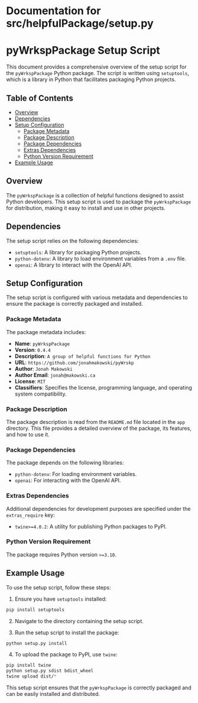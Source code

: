 # Documentation for src/helpfulPackage/setup.py

# pyWrkspPackage Setup Script

This document provides a comprehensive overview of the setup script for the `pyWrkspPackage` Python package. The script is written using `setuptools`, which is a library in Python that facilitates packaging Python projects.

## Table of Contents

- [Overview](#overview)
- [Dependencies](#dependencies)
- [Setup Configuration](#setup-configuration)
  - [Package Metadata](#package-metadata)
  - [Package Description](#package-description)
  - [Package Dependencies](#package-dependencies)
  - [Extras Dependencies](#extras-dependencies)
  - [Python Version Requirement](#python-version-requirement)
- [Example Usage](#example-usage)

## Overview

The `pyWrkspPackage` is a collection of helpful functions designed to assist Python developers. This setup script is used to package the `pyWrkspPackage` for distribution, making it easy to install and use in other projects.

## Dependencies

The setup script relies on the following dependencies:

- `setuptools`: A library for packaging Python projects.
- `python-dotenv`: A library to load environment variables from a `.env` file.
- `openai`: A library to interact with the OpenAI API.

## Setup Configuration

The setup script is configured with various metadata and dependencies to ensure the package is correctly packaged and installed.

### Package Metadata

The package metadata includes:

- **Name**: `pyWrkspPackage`
- **Version**: `0.4.4`
- **Description**: `A group of helpful functions for Python`
- **URL**: `https://github.com/jonahmakowski/pyWrskp`
- **Author**: `Jonah Makowski`
- **Author Email**: `jonah@makowski.ca`
- **License**: `MIT`
- **Classifiers**: Specifies the license, programming language, and operating system compatibility.

### Package Description

The package description is read from the `README.md` file located in the `app` directory. This file provides a detailed overview of the package, its features, and how to use it.

### Package Dependencies

The package depends on the following libraries:

- `python-dotenv`: For loading environment variables.
- `openai`: For interacting with the OpenAI API.

### Extras Dependencies

Additional dependencies for development purposes are specified under the `extras_require` key:

- `twine>=4.0.2`: A utility for publishing Python packages to PyPI.

### Python Version Requirement

The package requires Python version `>=3.10`.

## Example Usage

To use the setup script, follow these steps:

1. Ensure you have `setuptools` installed:

```bash
pip install setuptools
```

2. Navigate to the directory containing the setup script.

3. Run the setup script to install the package:

```bash
python setup.py install
```

4. To upload the package to PyPI, use `twine`:

```bash
pip install twine
python setup.py sdist bdist_wheel
twine upload dist/*
```

This setup script ensures that the `pyWrkspPackage` is correctly packaged and can be easily installed and distributed.